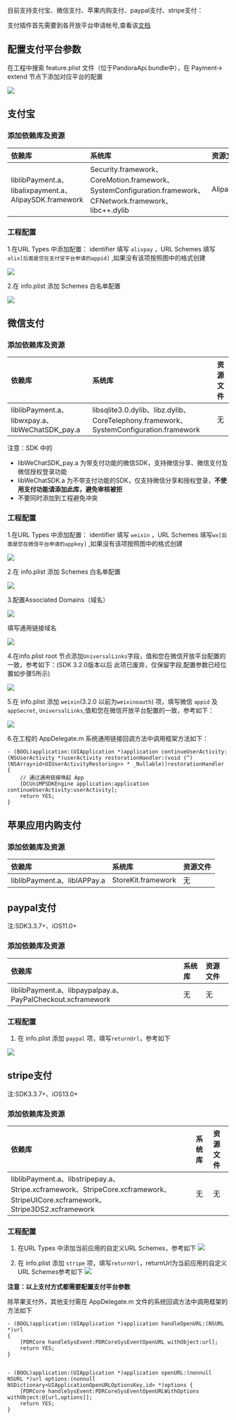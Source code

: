 目前支持支付宝、微信支付、苹果内购支付、paypal支付、stripe支付：

支付插件首先需要到各开放平台申请帐号,查看该[文档](http://ask.dcloud.net.cn/article/71)

## 配置支付平台参数

在工程中搜索 feature.plist 文件（位于PandoraApi.bundle中），在 Payment-> extend 节点下添加对应平台的配置

![](https://native-res.dcloud.net.cn/images/uniapp/nativedocs/iOS/payment_feature.png)


## 支付宝

### 添加依赖库及资源

|依赖库|系统库|资源文件|
|:--|:--|:--|
|liblibPayment.a、libalixpayment.a、AlipaySDK.framework|Security.framework、CoreMotion.framework、SystemConfiguration.framework、CFNetwork.framework、libc++.dylib|AlipaySDK.bundle|

### 工程配置
1.在URL Types 中添加配置： identifier 填写 `alixpay` ，URL Schemes 填写 `alix[后面是您在支付宝平台申请的appid]` ,如果没有该项按照图中的格式创建

![](https://img-cdn-tc.dcloud.net.cn/uploads/article/20200415/e99c7479d3ff7ebbd6063e5687bcaeac.png)

2.在 info.plist 添加 Schemes 白名单配置

![](https://img-cdn-tc.dcloud.net.cn/uploads/article/20200415/2547027bea852aa761c90363aed36688.png)

## 微信支付

### 添加依赖库及资源
| 依赖库 | 系统库 | 资源文件 |
|  :--  |  :--  |  :--  |
|liblibPayment.a、libwxpay.a、libWeChatSDK_pay.a | libsqlite3.0.dylib、libz.dylib、CoreTelephony.framework、SystemConfiguration.framework| 无 |

注意：SDK 中的 

- libWeChatSDK_pay.a 为带支付功能的微信SDK，支持微信分享、微信支付及微信授权登录功能
- libWeChatSDK.a 为不带支付功能的SDK，仅支持微信分享和授权登录，**不使用支付功能请添加此库，避免审核被拒**
- 不要同时添加到工程避免冲突

### 工程配置
1.在URL Types 中添加配置： identifier 填写 `weixin` ，URL Schemes 填写`wx[后面是您在微信平台申请的appkey]` ,如果没有该项按照图中的格式创建

![](https://img-cdn-tc.dcloud.net.cn/uploads/article/20200415/c12811edad437d8ce204cbdc8ac72803.png)

2.在 info.plist 添加 Schemes 白名单配置

![](https://img-cdn-tc.dcloud.net.cn/uploads/article/20191203/7bc7afb901b0c2a7b8f057be5cc81a89.png)

3.配置Associated Domains（域名）

![](https://img-cdn-tc.dcloud.net.cn/uploads/article/20191024/2d348820422e3b02d8a65b8f6c6cd830.png)

填写通用链接域名

![](https://img-cdn-tc.dcloud.net.cn/uploads/article/20191024/0221225d811e93279784d3235a32d055.png)

4.在info.plist root 节点添加`UniversalLinks`字段，值和您在微信开放平台配置的一致，参考如下：(SDK 3.2.0版本以后 此项已废弃，仅保留字段,配置参数已经位置如步骤5所示)

![](https://img-cdn-tc.dcloud.net.cn/uploads/article/20191016/dfc79b582f04429a83bc2640ec26b2e2.png)

5.在 info.plist 添加 `weixin`(3.2.0 以前为`weixinoauth`) 项，填写微信 `appid` 及 `appSecret`, `UniversalLinks`,值和您在微信开放平台配置的一致，参考如下：

![](https://img-cdn-aliyun.dcloud.net.cn/nativedocs/nativeplugin/Iosimgs/weixin_plist.jpg)

6.在工程的 AppDelegate.m 系统通用链接回调方法中调用框架方法如下：

```
- (BOOL)application:(UIApplication *)application continueUserActivity:(NSUserActivity *)userActivity restorationHandler:(void (^)(NSArray<id<UIUserActivityRestoring>> * _Nullable))restorationHandler {
    // 通过通用链接唤起 App
    [DCUniMPSDKEngine application:application continueUserActivity:userActivity];
    return YES;
}
```

## 苹果应用内购支付

### 添加依赖库及资源

| 依赖库 | 系统库 | 资源文件 |
|  :--  |  :--  |  :--  |
|liblibPayment.a、libIAPPay.a| StoreKit.framework| 无 |

## paypal支付
注:SDK3.3.7+、iOS11.0+

### 添加依赖库及资源

|依赖库|系统库|资源文件|
|:--|:--|:--|
|liblibPayment.a、libpaypalpay.a、PayPalCheckout.xcframework|无|无|

### 工程配置
1. 在 info.plist 添加 `paypal` 项，填写`returnUrl`，参考如下

![](https://native-res.dcloud.net.cn/images/uniapp/nativedocs/iOS/payment_paypal_returnurl.png)

## stripe支付
注:SDK3.3.7+、iOS13.0+

### 添加依赖库及资源

|依赖库|系统库|资源文件|
|:--|:--|:--|
|liblibPayment.a、libstripepay.a、Stripe.xcframework、StripeCore.xcframework、StripeUICore.xcframework、Stripe3DS2.xcframework|无|无|

### 工程配置
1. 在URL Types 中添加当前应用的自定义URL Schemes，参考如下
![](https://native-res.dcloud.net.cn/images/uniapp/nativedocs/iOS/payment_stripe_urlscheme.png)

2. 在 info.plist 添加 `stripe` 项，填写`returnUrl`，returnUrl为当前应用的自定义URL Schemes参考如下
![](https://native-res.dcloud.net.cn/images/uniapp/nativedocs/iOS/payment_stripe_returnurl.png)





 **注意：以上支付方式都需要配置支付平台参数**

除苹果支付外，其他支付需在 AppDelegate.m 文件的系统回调方法中调用框架的方法如下

```
- (BOOL)application:(UIApplication *)application handleOpenURL:(NSURL *)url
{
    [PDRCore handleSysEvent:PDRCoreSysEventOpenURL withObject:url];
    return YES;
}


- (BOOL)application:(UIApplication *)application openURL:(nonnull NSURL *)url options:(nonnull NSDictionary<UIApplicationOpenURLOptionsKey,id> *)options {
    [PDRCore handleSysEvent:PDRCoreSysEventOpenURLWithOptions withObject:@[url,options]];
    return YES;
}

```
